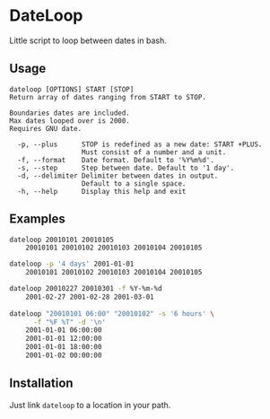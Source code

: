 
# DateLoop

Little script to loop between dates in bash.


## Usage

```Usage:
dateloop [OPTIONS] START [STOP]
Return array of dates ranging from START to STOP.

Boundaries dates are included.
Max dates looped over is 2000.
Requires GNU date.

  -p, --plus      STOP is redefined as a new date: START +PLUS.
                  Must consist of a number and a unit.
  -f, --format    Date format. Default to '%Y%m%d'.
  -s, --step      Step between date. Default to '1 day'.
  -d, --delimiter Delimiter between dates in output.
                  Default to a single space.
  -h, --help      Display this help and exit

```
## Examples

``` sh
dateloop 20010101 20010105
    20010101 20010102 20010103 20010104 20010105

dateloop -p '4 days' 2001-01-01
    20010101 20010102 20010103 20010104 20010105

dateloop 20010227 20010301 -f %Y-%m-%d
    2001-02-27 2001-02-28 2001-03-01
    
dateloop "20010101 06:00" "20010102" -s '6 hours' \
      -f "%F %T" -d '\n'
    2001-01-01 06:00:00
    2001-01-01 12:00:00
    2001-01-01 18:00:00
    2001-01-02 00:00:00
```


## Installation

Just link `dateloop` to a location in your path.
